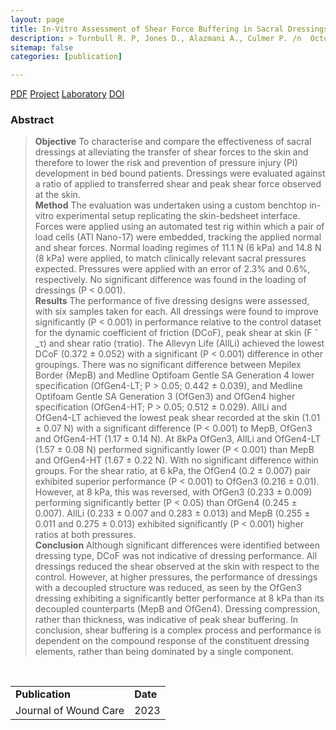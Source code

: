 ```yaml
---
layout: page
title: In-Vitro Assessment of Shear Force Buffering in Sacral Dressings for the Alleviation of Pressure Injuries in Bed-Based Patients.
description: > Turnbull R. P, Jones D., Alazmani A., Culmer P. /n  October 2023
sitemap: false
categories: [publication]

---
```

  
<a class="btn btn-outline-primary my-1 mr-1" href="/project/true-rehab/">PDF</a> <a class="btn btn-outline-primary my-1 mr-1" href="/project/true-rehab/">Project</a> <a class="btn btn-outline-primary my-1 mr-1" href="/project/true-rehab/">Laboratory</a> <a class="btn btn-outline-primary my-1 mr-1" href="/project/true-rehab/">DOI</a>



 <h3> Abstract </h3>
<blockquote>
<b>Objective</b>
To characterise and compare the effectiveness of sacral dressings at alleviating the transfer of shear forces to the skin and therefore to lower the risk and prevention of pressure injury (PI) development in bed bound patients. Dressings were evaluated against a ratio of applied to transferred shear and peak shear force observed at the skin.
<br> 
<b>Method</b>
The evaluation was undertaken using a custom benchtop in-vitro experimental setup replicating the skin-bedsheet interface. Forces were applied using an automated test rig within which a pair of load cells (ATI Nano-17) were embedded, tracking the applied normal and shear forces. Normal loading regimes of 11.1 N (6 kPa) and 14.8 N (8 kPa) were applied, to match clinically relevant sacral pressures expected. Pressures were applied with an error of 2.3% and 0.6%, respectively. No significant difference was found in the loading of dressings (P < 0.001).
<br> 
<b>Results</b>
The performance of five dressing designs were assessed, with six samples taken for each. All dressings were found to improve significantly (P < 0.001) in performance relative to the control dataset for the dynamic coefficient of friction (DCoF), peak shear at skin (F ̂ _τ) and shear ratio (τratio). The Allevyn Life (AllLi) achieved the lowest DCoF (0.372 ± 0.052) with a significant (P < 0.001) difference in other groupings. There was no significant difference between Mepilex Border (MepB) and Medline Optifoam Gentle SA Generation 4 lower specification (OfGen4-LT; P > 0.05; 0.442 ± 0.039), and Medline Optifoam Gentle SA Generation 3 (OfGen3) and OfGen4 higher specification
(OfGen4-HT; P > 0.05; 0.512 ± 0.029). AllLi and OfGen4-LT achieved the lowest peak shear recorded at the skin (1.01 ± 0.07 N) with a significant difference (P < 0.001) to MepB, OfGen3 and OfGen4-HT (1.17 ± 0.14 N). At 8kPa OfGen3, AllLi and OfGen4-LT (1.57 ± 0.08 N) performed significantly lower (P < 0.001) than MepB and OfGen4-HT (1.67 ± 0.22 N). With no significant difference within groups. For the shear ratio, at 6 kPa, the OfGen4 (0.2 ± 0.007) pair exhibited superior performance (P < 0.001) to OfGen3 (0.216 ± 0.01). However, at 8 kPa, this was reversed, with OfGen3 (0.233 ± 0.009) performing significantly better (P < 0.05) than OfGen4 (0.245 ± 0.007). AllLi (0.233 ± 0.007 and 0.283 ± 0.013) and MepB (0.255 ± 0.011 and 0.275 ± 0.013) exhibited significantly (P < 0.001) higher ratios at both pressures.
<br> 
<b>Conclusion</b>
Although significant differences were identified between dressing type, DCoF was not indicative of dressing performance. All dressings reduced the shear observed at the skin with respect to the control. However, at higher pressures, the performance of dressings with a decoupled structure was reduced, as seen by the OfGen3 dressing exhibiting a significantly better performance at 8 kPa than its decoupled counterparts (MepB and OfGen4). Dressing compression, rather than thickness, was indicative of peak shear buffering. In conclusion, shear buffering is a complex process and performance is dependent on the compound response of the constituent dressing elements, rather than being dominated by a single component.
</blockquote>
<br> 

 <table>
  <tr>
    <td><b>Publication</b>	</td>
    <td><b>Date</b>	</td>
  </tr>
  <tr>
    <td>Journal of Wound Care</td>
    <td>2023</td>
  </tr>
</table> 
	

